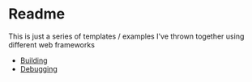 # Readme

This is just a series of templates / examples I've thrown together
using different web frameworks

  * [Building](docs/Building.md)
  * [Debugging](docs/Debugging.md)
